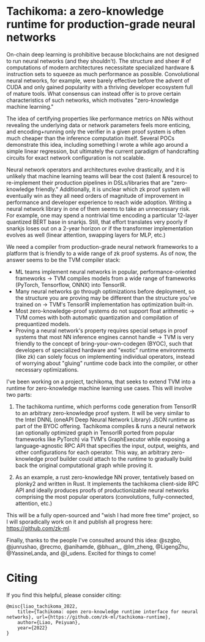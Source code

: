 # Tachikoma: a zero-knowledge runtime for production-grade neural networks

On-chain deep learning is prohibitive because blockchains are not designed to run neural networks (and they shouldn't). The structure and sheer # of computations of modern architectures necessitate specialized hardware & instruction sets to squeeze as much performance as possible. Convolutional neural networks, for example, were barely effective before the advent of CUDA and only gained popularity with a thriving developer ecosystem full of mature tools. What consensus can instead offer is to prove certain characteristics of such networks, which motivates "zero-knowledge machine learning." 

The idea of certifying properties like performance metrics on NNs without revealing the underlying data or network parameters feels more enticing, and encoding+running only the verifier in a given proof system is often much cheaper than the inference computation itself. Several POCs demonstrate this idea, including something I wrote a while ago around a simple linear regression, but ultimately the current paradigm of handcrafting circuits for exact network configuration is not scalable. 

Neural network operators and architectures evolve drastically, and it is unlikely that machine learning teams will bear the cost (talent & resource) to re-implement their production pipelines in DSLs/libraries that are "zero-knowledge friendly." Additionally, it is unclear which zk proof system will eventually win as they all need orders of magnitude of improvement in performance and developer experience to reach wide adoption. Writing a neural network library in one of them seems to take an unnecessary risk. For example, one may spend a nontrivial time encoding a particular 12-layer quantized BERT base in snarkjs. Still, that effort translates very poorly if snarkjs loses out on a 2-year horizon or if the transformer implementation evolves as well (linear attention, swapping layers for MLP, etc.)

We need a compiler from production-grade neural network frameworks to a platform that is friendly to a wide range of zk proof systems. As of now, the answer seems to be the TVM compiler stack:
* ML teams implement neural networks in popular, performance-oriented frameworks -> TVM compiles models from a wide range of frameworks (PyTorch, Tensorflow, ONNX) into TensorIR.
* Many neural networks go through optimizations before deployment, so the structure you are proving may be different than the structure you've trained on -> TVM's TensorIR implementation has optimization built-in.
* Most zero-knowledge-proof systems do not support float arithmetic -> TVM comes with both automatic quantization and compilation of prequantized models.
* Proving a neural network's property requires special setups in proof systems that most NN inference engines cannot handle -> TVM is very friendly to the concept of bring-your-own-codegen (BYOC), such that developers of specialized hardware and "exotic" runtime environments (like zk) can solely focus on implementing individual operators, instead of worrying about "gluing" runtime code back into the compiler, or other necessary optimizations.

I've been working on a project, tachikoma, that seeks to extend TVM into a runtime for zero-knowledge machine learning use cases. This will involve two parts: 

1. The tachikoma runtime, which performs code generation from TensorIR to an arbitrary zero-knowledge proof system. It will be very similar to the Intel DNNL (oneAPI Deep Neural Network Library) JSON runtime as part of the BYOC offering. Tachikoma compiles & runs a neural network (an optionally optimized graph in TensorIR ported from popular frameworks like PyTorch) via TVM's GraphExecutor while exposing a language-agnostic RPC API that specifies the input, output, weights, and other configurations for each operator. This way, an arbitrary zero-knowledge proof builder could attach to the runtime to gradually build back the original computational graph while proving it. 

2. As an example, a rust zero-knowledge NN prover, tentatively based on plonky2 and written in Rust. It implements the tachikoma client-side RPC API and ideally produces proofs of productionizable neural networks comprising the most popular operators (convolutions, fully-connected, attention, etc.) 

This will be a fully open-sourced and "wish I had more free time" project, so I will sporadically work on it and publish all progress here: https://github.com/zk-ml.

Finally, thanks to the people I've consulted around this idea: @szgbo, @junrushao, @recmo, @anihamde, @bhuan_, @lm_zheng, @LigengZhu, @YassineLanda, and @l_udens. Excited for things to come!

# Citing

If you find this helpful, please consider citing:

```
@misc{liao_tachikoma_2022, 
    title={Tachikoma: open zero-knowledge runtime interface for neural networks}, url={https://github.com/zk-ml/tachikoma-runtime},
    author={Liao, Peiyuan},
    year={2022}
} 
```
